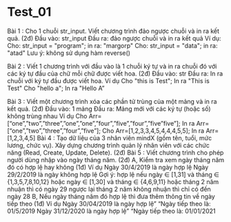 # Test_01
Bài 1 : Cho 1 chuỗi str_input. Viết chương trình đảo ngược chuỗi và in ra kết quả. (2đ)
Đầu vào: str_input 
Đầu ra: đảo ngược chuỗi và in ra kết quả
Ví dụ:
Cho: str_input = "program"; in ra: "margorp"
Cho: str_input = "data"; in ra: "atad"
Lưu ý: không sử dụng hàm reverse()
 
Bài 2 : Viết 1 chương trình với đầu vào là 1 chuỗi ký tự và in ra chuỗi đó với các ký tự đầu của chữ mỗi chữ được viết hoa. (2đ)
Đầu vào: str
Đầu ra: In ra chuỗi với ký tự đầu được viết hoa.
Ví dụ
Cho "this is Test"; In ra "This is Test"
Cho "hello a"; In ra "Hello A”
 
Bài 3 : Viết một chương trình xóa các phần tử trùng của một mảng và in ra kết quả. (2đ)
Đầu vào: 1 mảng
Đầu ra: Mảng mới với các ký tự (hoặc số) không trùng nhau
Ví dụ
Cho Arr=[“one”,”two”,”three”,”one”,”one”,”four”,”five”,”four”,”five”five”]; In ra Arr=[“one”,”two”,”three”,”four”,”five”];
Cho Arr=[1,2,3,3,4,5,4,4,4,5,5]; In ra Arr=[1,2,3,4,5]
Bài 4 : Tạo dữ liệu của 3 nhân viên mindX (gồm tên, tuổi, mức lương, chức vụ). Xây dựng chương trình quản lý nhân viên với các chức năng (Read, Create, Update, Delete). (2đ)
Bài 5 : Viết chương trình cho phép người dùng nhập vào ngày tháng năm. (2đ)
A, Kiểm tra xem ngày tháng năm đó có hợp lệ hay không (1đ)
Ví dụ
Ngày 30/4/2019 là ngày hợp lệ
Ngày 29/2/2019 là ngày không hợp lệ
Gợi ý: hợp lệ nếu ngày ∈ [1,31] và tháng ∈ {1,3,5,7,8,10,12} hoặc ngày ∈ [1,30] và tháng ∈ {4,6,9,11} hoặc tháng 2 năm nhuận thì có ngày 29 ngược lại tháng 2 năm không nhuận thì chỉ có đến ngày 28
B, Nếu ngày tháng năm đó hợp lệ thì đưa thêm thông tin về ngày tiếp theo (1đ)
Ví dụ
Ngày 30/04/2019 là ngày hợp lệ” “Ngày tiếp theo là: 01/5/2019
Ngày 31/12/2020 là ngày hợp lệ” “Ngày tiếp theo là: 01/01/2021
